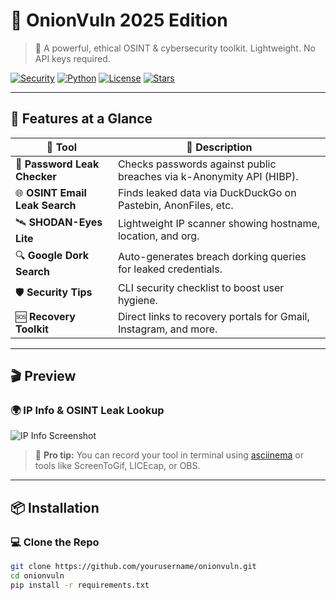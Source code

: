 # 🧅 OnionVuln 2025 Edition

> 🔐 A powerful, ethical OSINT & cybersecurity toolkit. Lightweight. No API keys required.

[![Security](https://img.shields.io/badge/Security-Ethical-red?style=flat-square)](#)
[![Python](https://img.shields.io/badge/Python-3.7%2B-blue?style=flat-square)](#)
[![License](https://img.shields.io/badge/License-MIT-green?style=flat-square)](#)
[![Stars](https://img.shields.io/github/stars/yourusername/onionvuln?style=social)](#)

---



## 🚀 Features at a Glance

| 🔧 Tool | 📝 Description |
|--------|----------------|
| 🧠 **Password Leak Checker** | Checks passwords against public breaches via k-Anonymity API (HIBP). |
| 🌐 **OSINT Email Leak Search** | Finds leaked data via DuckDuckGo on Pastebin, AnonFiles, etc. |
| 🛰 **SHODAN-Eyes Lite** | Lightweight IP scanner showing hostname, location, and org. |
| 🔍 **Google Dork Search** | Auto-generates breach dorking queries for leaked credentials. |
| 🛡 **Security Tips** | CLI security checklist to boost user hygiene. |
| 🆘 **Recovery Toolkit** | Direct links to recovery portals for Gmail, Instagram, and more. |

---

## 🎬 Preview

### 🌍 IP Info & OSINT Leak Lookup
![IP Info Screenshot](https://i.ibb.co/8DHKpWV8/Screenshot-2025-06-17-131131.png)

> 🎥 **Pro tip:** You can record your tool in terminal using [asciinema](https://asciinema.org/) or tools like ScreenToGif, LICEcap, or OBS.

---

## 📦 Installation

### 💻 Clone the Repo

```bash
git clone https://github.com/yourusername/onionvuln.git
cd onionvuln
pip install -r requirements.txt




